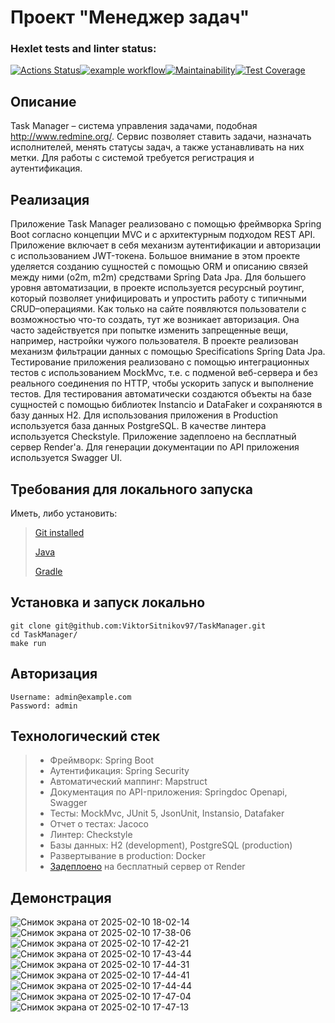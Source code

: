 # Проект  "Менеджер задач"

### Hexlet tests and linter status:
[![Actions Status](https://github.com/ViktorSitnikov97/java-project-99/actions/workflows/hexlet-check.yml/badge.svg)](https://github.com/ViktorSitnikov97/java-project-99/actions)[![example workflow](https://github.com/ViktorSitnikov97/java-project-99/actions/workflows/main.yml/badge.svg)](https://github.com/ViktorSitnikov97/java-project-99/actions)[![Maintainability](https://api.codeclimate.com/v1/badges/cac9c0b6e1beccdadce0/maintainability)](https://codeclimate.com/github/ViktorSitnikov97/java-project-99/maintainability)[![Test Coverage](https://api.codeclimate.com/v1/badges/cac9c0b6e1beccdadce0/test_coverage)](https://codeclimate.com/github/ViktorSitnikov97/java-project-99/test_coverage)

## Описание 
Task Manager – система управления задачами, подобная http://www.redmine.org/.
Сервис позволяет ставить задачи, назначать исполнителей, менять статусы задач,
а также устанавливать на них метки.
Для работы с системой требуется регистрация и аутентификация.
## Реализация
Приложение Task Manager реализовано с помощью фреймворка Spring Boot согласно концепции MVC и с архитектурным подходом REST API.
Приложение включает в себя механизм аутентификации и авторизации с использованием JWT-токена. Большое внимание в этом проекте
уделяется созданию сущностей с помощью ORM и описанию связей между ними (o2m, m2m) средствами Spring Data Jpa.
Для большего уровня автоматизации, в проекте используется ресурсный роутинг, который позволяет унифицировать и упростить работу с
типичными CRUD–операциями. Как только на сайте появляются пользователи с возможностью что-то создать, тут же возникает авторизация.
Она часто задействуется при попытке изменить запрещенные вещи, например, настройки чужого пользователя. В проекте реализован механизм
фильтрации данных с помощью Specifications Spring Data Jpa. Тестирование приложения реализовано с помощью интеграционных тестов с
использованием MockMvc, т.е. с подменой веб-сервера и без реального соединения по HTTP, чтобы ускорить запуск и выполнение тестов.
Для тестирования автоматически создаются объекты на базе сущностей с помощью библиотек Instancio и DataFaker и сохраняются в базу
данных H2. Для использования приложения в Production используется база данных PostgreSQL. В качестве линтера используется Checkstyle.
Приложение задеплоено на бесплатный сервер Render'а. Для генерации документации по API приложения используется Swagger UI.

## Требования для локального запуска
Иметь, либо установить:

> [Git installed](https://git-scm.com/book/en/v2/Getting-Started-Installing-Git)
> 
> [Java](https://www.oracle.com/java/technologies/downloads/)
> 
> [Gradle](https://gradle.org/install/)

## Установка и запуск локально
```
git clone git@github.com:ViktorSitnikov97/TaskManager.git
cd TaskManager/
make run
```

## Авторизация
```
Username: admin@example.com
Password: admin
```

## Технологический стек
> * Фреймворк: Spring Boot
> * Аутентификация: Spring Security
> * Автоматический маппинг: Mapstruct
> * Документация по API-приложения: Springdoc Openapi, Swagger
> * Тесты: MockMvc, JUnit 5, JsonUnit, Instansio, Datafaker
> * Отчет о тестах: Jacoco
> * Линтер: Checkstyle
> * Базы данных: H2 (development), PostgreSQL (production)
> * Развертывание в production: Docker
> * [Задеплоено](https://task-manager-0831.onrender.com) на бесплатный сервер от Render

## Демонстрация
![Снимок экрана от 2025-02-10 18-02-14](https://github.com/user-attachments/assets/2bd0ff85-7c87-448a-bbac-f1b2a7620eaa)
![Снимок экрана от 2025-02-10 17-38-06](https://github.com/user-attachments/assets/c15bd1b5-3662-4a8f-9241-6146f66ffc9c)
![Снимок экрана от 2025-02-10 17-42-21](https://github.com/user-attachments/assets/bcbb2091-b283-4ebf-8416-91675fce1b9c)
![Снимок экрана от 2025-02-10 17-43-44](https://github.com/user-attachments/assets/eab09ae5-22cf-4c95-b552-c487645912d3)
![Снимок экрана от 2025-02-10 17-44-31](https://github.com/user-attachments/assets/80205931-cfbe-4aaa-9135-8716f8100114)
![Снимок экрана от 2025-02-10 17-44-41](https://github.com/user-attachments/assets/602dbd9c-620e-4223-a6ee-9b5f9ff78571)
![Снимок экрана от 2025-02-10 17-44-44](https://github.com/user-attachments/assets/1ba5bc49-8562-490e-a5a6-8569ce5315c5)
![Снимок экрана от 2025-02-10 17-47-04](https://github.com/user-attachments/assets/074b8e49-54ec-4785-9b1e-af124b12565c)
![Снимок экрана от 2025-02-10 17-47-13](https://github.com/user-attachments/assets/f54dcc09-194d-499b-ab39-908fba1dfab4)


